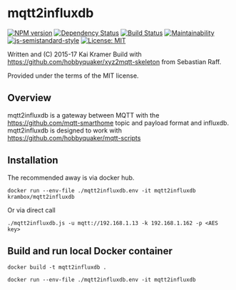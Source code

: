 # mqtt2influxdb

[![NPM version](https://badge.fury.io/js/mqtt2influxdb.svg)](http://badge.fury.io/js/mqtt2influxdb)
[![Dependency Status](https://img.shields.io/gemnasium/krambox/mqtt2influxdb.svg?maxAge=2592000)](https://gemnasium.com/github.com/krambox/mqtt2influxdb)
[![Build Status](https://travis-ci.org/krambox/mqtt2influxdb.svg?branch=master)](https://travis-ci.org/krambox/mqtt2influxdb)
[![Maintainability](https://api.codeclimate.com/v1/badges/5d067b962208f5007609/maintainability)](https://codeclimate.com/github/krambox/mqtt2influxdb/maintainability)
[![js-semistandard-style](https://img.shields.io/badge/code%20style-semistandard-brightgreen.svg?style=flat-square)](https://github.com/Flet/semistandard)
[![License: MIT](https://img.shields.io/badge/License-MIT-yellow.svg)](https://opensource.org/licenses/MIT)

Written and (C) 2015-17 Kai Kramer
Build with https://github.com/hobbyquaker/xyz2mqtt-skeleton from Sebastian Raff.

Provided under the terms of the MIT license.

## Overview

mqtt2influxdb is a gateway between MQTT with the  https://github.com/mqtt-smarthome topic and payload format and influxdb. mqtt2influxdb is designed to work with https://github.com/hobbyquaker/mqtt-scripts 

## Installation

The recommended away is via docker hub.

    docker run --env-file ./mqtt2influxdb.env -it mqtt2influxdb krambox/mqtt2influxdb

Or via direct call

    ./mqtt2influxdb.js -u mqtt://192.168.1.13 -k 192.168.1.162 -p <AES key>


## Build and run local Docker container

    docker build -t mqtt2influxdb .

    docker run --env-file ./mqtt2influxdb.env -it mqtt2influxdb
